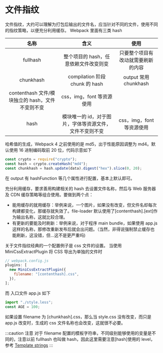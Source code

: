 # 文件指纹

文件指纹，大约可以理解为打包后输出的文件名，应当针对不同的文件，使用不同的指纹策略，以便充分利用缓存。 Webpack 里面有三类 hash

|                       名称                       |                          含义                           |                使用                |
| :----------------------------------------------: | :-----------------------------------------------------: | :--------------------------------: |
|                     fullhash                     |          整个项目的 hash，任意依赖文件改变则变          | 只要整个项目有改动就需要刷新的内容 |
|                    chunkhash                     |             compilation 阶段 chunk 的 hash              |       output 常用 chunkhash        |
| contenthash 文件/模块独立的 hash，文件不变则不变 |                css，img，font 等资源使用                |
|                       hash                       | 模块唯一的 id，对于图片，字体等资源文件，文件不变则不变 |     css，img，font 等资源使用      |

哈希值的生成，Webpack 4 之前使用的是 md5，出于性能原因调整为 md4。默认使用 16 进制编码取前 20 位，代码示意如下

```js
const crypto = require("crypto");
const hash = crypto.createHash("md4");
const chunkhash = hash.update(data).digest("hex").slice(0, 20);
```

在 output 有 hashFunction 等几个属性进行配置，基本上默认即可。

充分利用缓存，要求善用构建相关的 hash 去设置文件名称，然后与 Web 服务器及 CDN 缓存策略等组合使用。要做到两个点：

- 能用缓存的就用缓存：举例来说，一个图片，如果没有改变，但文件名却每次构建都变化，那缓存就失效了。file-loader 默认使用了[contenthash].[ext]作为输出名称，这就比较合理。
- 有更新的要能及时刷新：举例来说，对于程序 main bundle，如果使用 app.js 这样的名称，那修改重新发布后就会出问题。（当然，非得说强制禁止缓存也能刷新，这没错，但...这不是更严重吗)

关于文件指纹经典的一个配置例子是 css 文件的设置。 当使用 MiniCssExtractPlugin 将 CSS 导出为单独的文件时

```js
// webpack.config.js
plugins: [
  new MiniCssExtractPlugin({
    filename: "[contenthash].css",
  }),
];
```

而 入口文件 app.js 如下

```js
import "./style.less";
const AGE = 100;
```

如果设置 filename 为 [chunkhash].css，那么当 style.css 没有改变，而只是 app.js 改变时，生成的 css 文件名称也会改变，这就很不必要。

:::caution 注意
对于 filename 配置的模板字符串，不同级别能够使用的变量是不同的，注意以前 fullhash 也叫做 hash，因此这里需要注意[hash]使用的 level，参考
[Template strings](https://webpack.js.org/configuration/output/#template-strings)
:::
